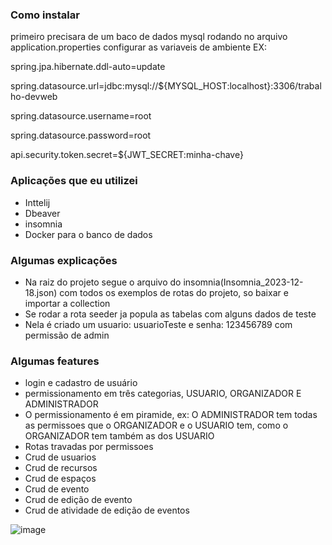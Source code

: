 ### Como instalar
primeiro precisara de um baco de dados mysql rodando 
no arquivo application.properties configurar as variaveis de ambiente
EX:

spring.jpa.hibernate.ddl-auto=update

spring.datasource.url=jdbc:mysql://${MYSQL_HOST:localhost}:3306/trabalho-devweb

spring.datasource.username=root

spring.datasource.password=root

api.security.token.secret=${JWT_SECRET:minha-chave}

### Aplicações que eu utilizei
- Inttelij
- Dbeaver
- insomnia
- Docker para o banco de dados

### Algumas explicações

- Na raiz do projeto segue o arquivo do insomnia(Insomnia_2023-12-18.json) com todos os exemplos de rotas do projeto, so baixar e importar a collection
- Se rodar a rota seeder ja popula as tabelas com alguns dados de teste
- Nela é criado um usuario: usuarioTeste e senha: 123456789 com permissão de admin


### Algumas features

- login e cadastro de usuário
- permissionamento em três categorias, USUARIO, ORGANIZADOR E ADMINISTRADOR
- O permissionamento é em piramide, ex: O ADMINISTRADOR tem todas as permissoes que o ORGANIZADOR e o USUARIO tem, como o ORGANIZADOR tem também as dos USUARIO
- Rotas travadas por permissoes
- Crud de usuarios
- Crud de recursos
- Crud de espaços
- Crud de evento
- Crud de edição de evento
- Crud de atividade de edição de eventos


![image](https://github.com/theusrsilva/trabalhodevweb/assets/18399004/27b80340-227e-4b8e-b48e-3ab070905dca)


